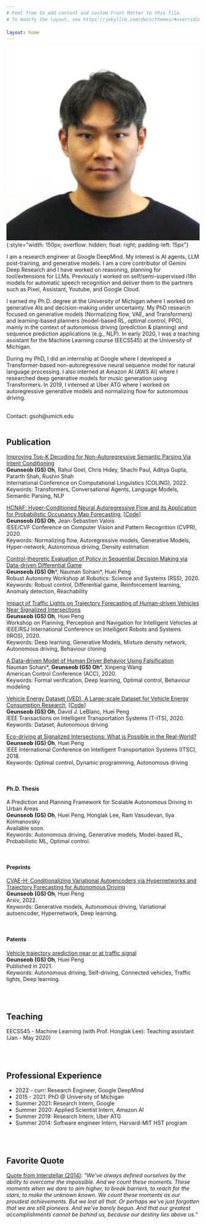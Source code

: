 ```yaml
---
# Feel free to add content and custom Front Matter to this file.
# To modify the layout, see https://jekyllrb.com/docs/themes/#overriding-theme-defaults

layout: home
---
```



![GS Oh](assets/img/GS_profile.jpeg){:style="width: 150px; overflow: hidden; float: right; padding-left: 15px"}

I am a research engineer at Google DeepMind. My interest is AI agents, LLM post-training, and generative models. I am a core contributor of Gemini Deep Research and I have worked on reasoning, planning for tool/extensions for LLMs. Previously I worked on self/semi-supervised i18n models for automatic speech recognition and deliver them to the partners such as Pixel, Assistant, Youtube, and Google Cloud. 

I earned my Ph.D. degree at the University of Michigan where I worked on generative AIs and decision-making under uncertainty. My PhD research focused on generative models (Normalizing flow, VAE, and Transformers) and learning-based planners (model-based RL, optimal control, PPO), mainly in the context of autonomous driving (prediction & planning) and sequence prediction applications (e.g., NLP). In early 2020, I was a teaching assistant for the Machine Learning course (EECS545) at the University of Michigan. 

During my PhD, I did an internship at Google where I developed a Transformer-based non-autoregressive neural sequence model for natural language processing. I also interned at Amazon AI (AWS AI) where I researched deep generative models for music generation using Transformers. In 2019, I interned at Uber ATG where I worked on autoregressive generative models and normalizing flow for autonomous driving.

<br />
Contact: gsoh@umich.edu

<br />
<br />

## Publication
[Improving Top-K Decoding for Non-Autoregressive Semantic Parsing Via Intent Conditioning](https://openreview.net/forum?id=Df227Ih8tqY)\
**Geunseob (GS) Oh**, Rahul Goel, Chris Hidey, Shachi Paul, Aditya Gupta, Pararth Shah, Rushin Shah\
International Conference on Computational Linguistics (COLING), 2022.\
Keywords: Transformers, Conversational Agents, Language Models, Semantic Parsing, NLP
<br />

[HCNAF: Hyper-Conditioned Neural Autoregressive Flow and its Application for Probabilistic Occupancy Map Forecasting](https://openaccess.thecvf.com/content_CVPR_2020/html/Oh_HCNAF_Hyper-Conditioned_Neural_Autoregressive_Flow_and_its_Application_for_Probabilistic_CVPR_2020_paper.html), [[Code](https://github.com/gsoh/HCNAF)]\
**Geunseob (GS) Oh**, Jean-Sebastien Valois\
IEEE/CVF Conference on Computer Vision and Pattern Recognition (CVPR), 2020.\
Keywords: Normalizing flow, Autoregressive models, Generative Models, Hyper-network, Autonomous driving, Density estimation
<br />

[Control-theoretic Evaluation of Policy in Sequential Decision Making via Data-driven Differential Game](https://openreview.net/forum?id=Df227Ih8tqY)\
**Geunseob (GS) Oh**\*, Nauman Sohani\*, Huei Peng\
Robust Autonomy Workshop at Robotics: Science and Systems (RSS), 2020.\
Keywords: Robust control, Differential game, Reinforcement learning, Anomaly detection, Reachability
<br />

[Impact of Traffic Lights on Trajectory Forecasting of Human-driven Vehicles Near Signalized Intersections](https://arxiv.org/abs/1906.00486.pdf)\
**Geunseob (GS) Oh**, Huei Peng\
Workshop on Planning, Perception and Navigation for Intelligent Vehicles at IEEE/RSJ International Conference on Intelligent Robots and Systems (IROS), 2020.\
Keywords: Deep learning, Generative Models, Mixture density network, Autonomous driving, Behaviour cloning
<br />

[A Data-driven Model of Human Driver Behavior Using Falsification](https://arxiv.org/abs/1912.08361.pdf)\
Nauman Sohani\*, **Geunseob (GS) Oh**\*, Xinpeng Wang\
American Control Conference (ACC), 2020.\
Keywords: Formal verification, Deep learning, Optimal control, Behaviour modeling
<br />

[Vehicle Energy Dataset (VED), A Large-scale Dataset for Vehicle Energy Consumption Research](https://doi.org/10.1109/TITS.2020.3035596), [[Code](https://github.com/gsoh/VED)]\
**Geunseob (GS) Oh**, David J. LeBlanc, Huei Peng\
IEEE Transactions on Intelligent Transportation Systems (T-ITS), 2020.\
Keywords: Dataset, Autonomous driving
<br />

[Eco-driving at Signalized Intersections: What is Possible in the Real-World?](https://ieeexplore.ieee.org/document/8569588)\
**Geunseob (GS) Oh**, Huei Peng\
IEEE International Conference on Intelligent Transportation Systems (ITSC), 2018.\
Keywords: Optimal control, Dynamic programming, Autonomous driving


<br />

#### Ph.D. Thesis
 
A Prediction and Planning Framework for Scalable Autonomous Driving in Urban Areas\
**Geunseob (GS) Oh**, Huei Peng, Honglak Lee, Ram Vasudevan, Ilya Kolmanovsky\
Available soon.\
Keywords: Autonomous driving, Generative models, Model-based RL, Probabilistic ML, Optimal control.


<br />

#### Preprints

[CVAE-H: Conditionalizing Variational Autoencoders via Hypernetworks and Trajectory Forecasting for Autonomous Driving](https://arxiv.org/abs/2201.09874)\
**Geunseob (GS) Oh**, Huei Peng\
Arxiv, 2022.\
Keywords: Generative models, Autonomous driving, Variational autoencoder, Hypernetwork, Deep learning.


<br />

#### Patents

[Vehicle trajectory prediction near or at traffic signal](https://patents.google.com/patent/US20210276594A1/en)\
**Geunseob (GS) Oh**, Huei Peng\
Published in 2021.\
Keywords: Autonomous driving, Self-driving, Connected vehicles, Traffic lights, Deep learning.

<br />
<br />





## Teaching
EECS545 - Machine Learning (with Prof. Honglak Lee): Teaching assistant (Jan - May 2020)



<br />
<br />

## Professional Experience
- 2022 - curr: Research Engineer, Google DeepMind
- 2015 - 2021: PhD @ University of Michigan 
- Summer 2021: Research Intern, Google
- Summer 2020: Applied Scientist Intern, Amazon AI
- Summer 2019: Research Intern, Uber ATG
- Summer 2014: Software engineer Intern, Harvard-MIT HST program




<br />
<br />

## Favorite Quote
[Quote from Interstellar (2014)](https://www.youtube.com/watch?v=3WzHXI5HizQ):  <em>"We've always defined ourselves by the ability to overcome the impossible. And we count these moments. These moments when we dare to aim higher, to break barriers, to reach for the stars, to make the unknown known. We count these moments as our proudest achievements. But we lost all that. Or perhaps we've just forgotten that we are still pioneers. And we've barely begun. And that our greatest accomplishments cannot be behind us, because our destiny lies above us."</em>
